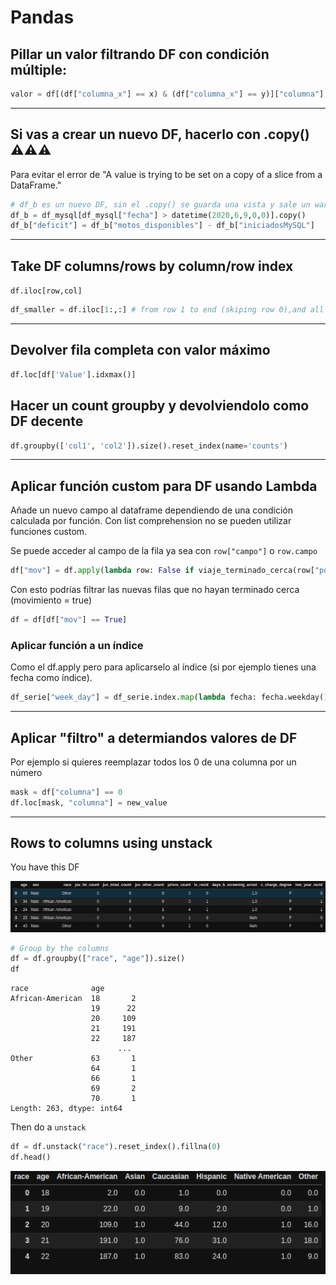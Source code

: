 # Pandas

## Pillar un valor filtrando DF con condición múltiple:
```python
valor = df[(df["columna_x"] == x) & (df["columna_x"] == y)]["columna"].iloc[0]
```

---

## Si vas a crear un nuevo DF, hacerlo con .copy() ⚠️⚠️⚠️
Para evitar el error de "A value is trying to be set on a copy of a slice from a DataFrame."

```python
# df_b es un nuevo DF, sin el .copy() se guarda una vista y sale un warning si quieres meterle movidas
df_b = df_mysql[df_mysql["fecha"] > datetime(2020,6,9,0,0)].copy()
df_b["deficit"] = df_b["motos_disponibles"] - df_b["iniciadosMySQL"]
```
--- 

## Take DF columns/rows by column/row index
`df.iloc[row,col]`
```python
df_smaller = df.iloc[1:,:] # from row 1 to end (skiping row 0),and all columns
```
---

## Devolver fila completa con valor máximo
```python
df.loc[df['Value'].idxmax()]
```
## Hacer un count groupby y devolviendolo como DF decente

```python
df.groupby(['col1', 'col2']).size().reset_index(name='counts')
```

---

## Aplicar función custom para DF usando Lambda

Añade un nuevo campo al dataframe dependiendo de una condición calculada por función.
Con list comprehension no se pueden utilizar funciones custom.

Se puede acceder al campo de la fila ya sea con `row["campo"]` o `row.campo`
```python
df["mov"] = df.apply(lambda row: False if viaje_terminado_cerca(row["pos_init"], row.pos_fin) else True, axis=1)

```
Con esto podrías filtrar las nuevas filas que no hayan terminado cerca (movimiento = true)
```python
df = df[df["mov"] == True]
```

### Aplicar función a un índice 
Como el df.apply pero para aplicarselo al índice (si por ejemplo tienes una fecha como índice).

```python
df_serie["week_day"] = df_serie.index.map(lambda fecha: fecha.weekday())
```

---

## Aplicar "filtro" a determiandos valores de DF

Por ejemplo si quieres reemplazar todos los 0 de una columna por un número

```python
mask = df["columna"] == 0
df.loc[mask, "columna"] = new_value
```

---

## Rows to columns using unstack
You have this DF

![Alt text](wiki_stack1.png "example")

```python
# Group by the columns
df = df.groupby(["race", "age"]).size()
df
```
```
race              age
African-American  18       2
                  19      22
                  20     109
                  21     191
                  22     187
                        ... 
Other             63       1
                  64       1
                  66       1
                  69       2
                  70       1
Length: 263, dtype: int64
```

Then do a `unstack`
```python
df = df.unstack("race").reset_index().fillna(0)
df.head()
```
![Alt text](wiki_stack2.png "example")

